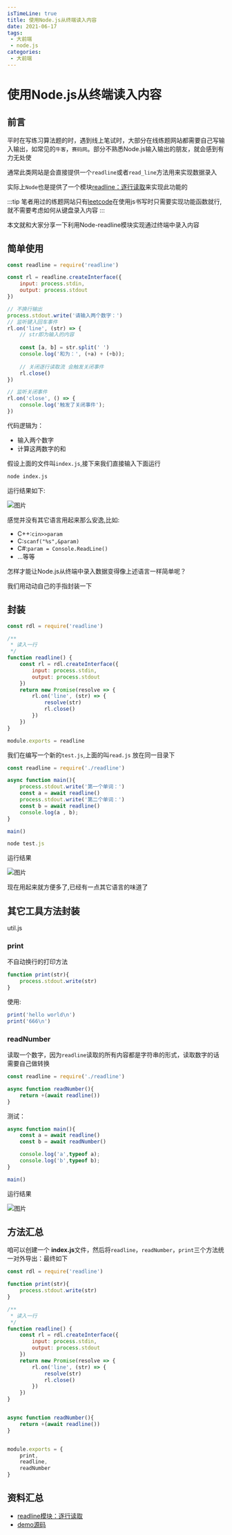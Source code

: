 ```yaml
---
isTimeLine: true
title: 使用Node.js从终端读入内容
date: 2021-06-17
tags:
 - 大前端
 - node.js
categories:
 - 大前端
---
```

# 使用Node.js从终端读入内容
## 前言
平时在写练习算法题的时，遇到线上笔试时，大部分在线练题网站都需要自己写输入输出，如常见的`牛客`，`赛码网`。部分不熟悉Node.js输入输出的朋友，就会感到有力无处使

通常此类网站是会直接提供一个`readline`或者`read_line`方法用来实现数据录入

实际上`Node`也是提供了一个模块[readline：逐行读取](http://nodejs.cn/api/readline.html)来实现此功能的

:::tip
笔者用过的练题网站只有[leetcode](https://leetcode-cn.com/)在使用js书写时只需要实现功能函数就行,就不需要考虑如何从键盘录入内容
:::

本文就和大家分享一下利用Node-readline模块实现通过终端中录入内容

## 简单使用
```js
const readline = require('readline')

const rl = readline.createInterface({
    input: process.stdin,
    output: process.stdout
})

// 不换行输出
process.stdout.write('请输入两个数字：')
// 监听键入回车事件
rl.on('line', (str) => {
    // str即为输入的内容
    
    const [a, b] = str.split(' ')
    console.log('和为：', (+a) + (+b));
    
    // 关闭逐行读取流 会触发关闭事件
    rl.close()
})

// 监听关闭事件
rl.on('close', () => {
    console.log('触发了关闭事件');
})
```
代码逻辑为：
* 输入两个数字
* 计算这两数字的和


假设上面的文件叫`index.js`,接下来我们直接输入下面运行
```sh
node index.js
```

运行结果如下:

![图片](./p1/MTYyMzk0Mjk3MDI0NQ==623942970245.png?s1=https%3A//img.cdn.sugarat.top/mdImg/MTYyMzk0Mjk3MDI0NQ%3D%3D623942970245)

感觉并没有其它语言用起来那么安逸,比如:
* C++:``cin>>param``
* C:``scanf("%s",&param)``
* C#:``param = Console.ReadLine()``
* ...等等

怎样才能让Node.js从终端中录入数据变得像上述语言一样简单呢？

我们用动动自己的手指封装一下
## 封装

```js
const rdl = require('readline')

/**
 * 读入一行
 */
function readline() {
    const rl = rdl.createInterface({
        input: process.stdin,
        output: process.stdout
    })
    return new Promise(resolve => {
        rl.on('line', (str) => {
            resolve(str)
            rl.close()
        })
    })
}

module.exports = readline
```

我们在编写一个新的``test.js``,上面的叫``read.js`` 放在同一目录下

```js
const readline = require('./readline')

async function main(){
    process.stdout.write('第一个单词：')
    const a = await readline()
    process.stdout.write('第二个单词：')
    const b = await readline()
    console.log(a , b);
}

main()
```
```js
node test.js
```

运行结果

![图片](./p1/MTYyMzk0Mzc3OTQ0OA==623943779448.png?s1=https%3A//img.cdn.sugarat.top/mdImg/MTYyMzk0Mzc3OTQ0OA%3D%3D623943779448)

现在用起来就方便多了,已经有一点其它语言的味道了

## 其它工具方法封装
util.js
### print
不自动换行的打印方法
```js
function print(str){
    process.stdout.write(str)
}
```
使用:

```js
print('hello world\n')
print('666\n')
```
### readNumber
读取一个数字，因为`readline`读取的所有内容都是字符串的形式，读取数字的话需要自己做转换
```js
const readline = require('./readline')

async function readNumber(){
    return +(await readline())
}
```

测试：

```js
async function main(){
    const a = await readline()
    const b = await readNumber()

    console.log('a',typeof a);
    console.log('b',typeof b);
}

main()
```

运行结果

![图片](./p1/MTYyMzk0NDQ0MzAzNg==623944443036.png?s1=https%3A//img.cdn.sugarat.top/mdImg/MTYyMzk0NDQ0MzAzNg%3D%3D623944443036)


## 方法汇总
咱可以创建一个 **index.js**文件，然后将`readline`，`readNumber`，`print`三个方法统一对外导出：最终如下
```js
const rdl = require('readline')

function print(str){
    process.stdout.write(str)
}

/**
 * 读入一行
 */
function readline() {
    const rl = rdl.createInterface({
        input: process.stdin,
        output: process.stdout
    })
    return new Promise(resolve => {
        rl.on('line', (str) => {
            resolve(str)
            rl.close()
        })
    })
}


async function readNumber(){
    return +(await readline())
}


module.exports = {
    print,
    readline,
    readNumber
}
```

## 资料汇总
* [readline模块：逐行读取](http://nodejs.cn/api/readline.html)
* [demo源码](https://github.com/ATQQ/demos/tree/main/readline)

